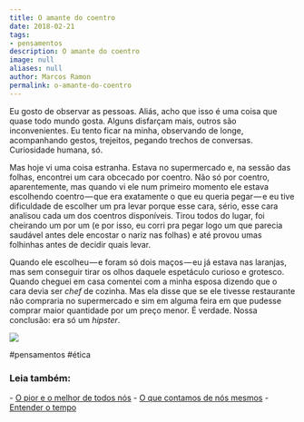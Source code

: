 ```yaml
---
title: O amante do coentro
date: 2018-02-21
tags:
- pensamentos
description: O amante do coentro
image: null
aliases: null
author: Marcos Ramon
permalink: o-amante-do-coentro
---
```

Eu gosto de observar as pessoas. Aliás, acho que isso é uma coisa que quase todo mundo gosta. Alguns disfarçam mais, outros são inconvenientes. Eu tento ficar na minha, observando de longe, acompanhando gestos, trejeitos, pegando trechos de conversas. Curiosidade humana, só.

Mas hoje vi uma coisa estranha. Estava no supermercado e, na sessão das folhas, encontrei um cara obcecado por coentro. Não só por coentro, aparentemente, mas quando vi ele num primeiro momento ele estava escolhendo coentro — que era exatamente o que eu queria pegar — e eu tive dificuldade de escolher um pra levar porque esse cara, sério, esse cara analisou cada um dos coentros disponíveis. Tirou todos do lugar, foi cheirando um por um (e por isso, eu corri pra pegar logo um que parecia saudável antes dele encostar o nariz nas folhas) e até provou umas folhinhas antes de decidir quais levar.

Quando ele escolheu — e foram só dois maços — eu já estava nas laranjas, mas sem conseguir tirar os olhos daquele espetáculo curioso e grotesco. Quando cheguei em casa comentei com a minha esposa dizendo que o cara devia ser _chef_ de cozinha. Mas ela disse que se ele tivesse restaurante não compraria no supermercado e sim em alguma feira em que pudesse comprar maior quantidade por um preço menor. É verdade. Nossa conclusão: era só um _hipster_.

<img src="/assets/img/o-amante-do coentro-medium.jpg">


#pensamentos #ética

<h3>Leia também:</h3>
- <a href="/o-pior-e-o-melhor-de-todos-nos">O pior e o melhor de todos nós</a>
- <a href="/o-que-contamos-de-nos-mesmos">O que contamos de nós mesmos</a>
- <a href="/entender-o-tempo">Entender o tempo</a>

